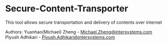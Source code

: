 # Secure-Content-Transporter
This tool allows secure transportation and delivery of contents over internet

Authors: 
Yuanhao(Michael) Zheng - Michael.Zheng@intersystems.com
Piyush Adhikari - Piyush.Adhikari@intersystems.com
